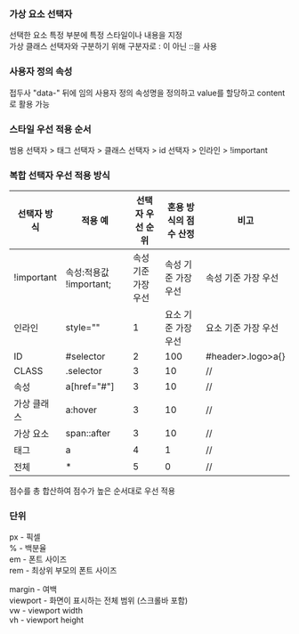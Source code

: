 ### 가상 요소 선택자

선택한 요소 특정 부분에 특정 스타일이나 내용을 지정   
가상 클래스 선택자와 구분하기 위해 구분자로 : 이 아닌 ::을 사용  

### 사용자 정의 속성

접두사 "data-" 뒤에 임의 사용자 정의 속성명을 정의하고 value를 할당하고 content로 활용 가능  

### 스타일 우선 적용 순서

범용 선택자 > 태그 선택자 > 클래스 선택자 > id 선택자 > 인라인 > !important

### 복합 선택자 우선 적용 방식
|선택자 방식|적용 예|선택자 우선 순위|혼용 방식의 점수 산정|비고|
|--|--|--|--|--|
|!important|속성:적용값 !important;|속성 기준 가장 우선|속성 기준 가장 우선|속성 기준 가장 우선|
|인라인|style=""|1|요소 기준 가장 우선|요소 기준 가장 우선|
|ID|#selector|2|100|#header>.logo>a{}|
|CLASS|.selector|3|10|//|
|속성|a[href="#"]|3|10|//|
|가상 클래스|a:hover|3|10|//|
|가상 요소|span::after|3|10|//|
|태그|a|4|1|//|
|전체|*|5|0|//|

점수를 총 합산하여 점수가 높은 순서대로 우선 적용  

### 단위

px - 픽셀  
% - 백분율  
em - 폰트 사이즈  
rem - 최상위 부모의 폰트 사이즈  

margin - 여백   
viewport - 화면이 표시하는 전체 범위 (스크롤바 포함)  
vw - viewport width    
vh - viewport height  


